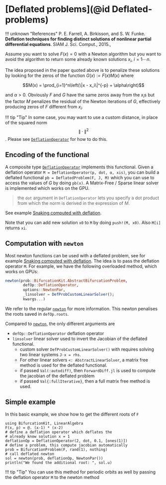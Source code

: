 # [Deflated problems](@id Deflated-problems)

!!! unknown "References"
    P. E. Farrell, A. Birkisson, and S. W. Funke. **Deflation techniques for finding distinct solutions of nonlinear partial differential equations**. SIAM J. Sci. Comput., 2015.,

Assume you want to solve $F(x)=0$ with a Newton algorithm but you want to avoid the algorithm to return some already known solutions $x_i,\ i=1\cdots n$.

The idea proposed in the paper quoted above is to penalize these solutions by looking for the zeros of the function $G(x):={F(x)}{M(x)}$ where

$$M(x) = \prod_{i=1}^n\left(\|x - x_i\|^{-p} + \alpha\right)$$

and $\alpha>0$. Obviously $F$ and $G$ have the same zeros away from the $x_i$s but the factor $M$ penalizes the residual of the Newton iterations of $G$, effectively producing zeros of $F$ different from $x_i$.

!!! tip "Tip"
    In some case, you may want to use a custom distance, in place of the squared norm $$\|\cdot\|^2$$. Please see [`DeflationOperator`](@ref) for how to do this.

## Encoding of the functional

A composite type [`DeflationOperator`](@ref) implements this functional. Given a deflation operator `M = DeflationOperator(p, dot, α, xis)`, you can build a deflated functional `pb = DeflatedProblem(F, J, M)` which you can use to access the values of $G$ by doing `pb(x)`. A Matrix-Free / Sparse linear solver is implemented which works on the GPU.

> the `dot` argument in `DeflationOperator` lets you specify a dot product from which the norm is derived in the expression of $M$.

See example [Snaking computed with deflation](@ref).

Note that you can add new solution `x0` to `M` by doing `push!(M, x0)`. Also `M[i]` returns `xi`.

## Computation with `newton`

Most newton functions can be used with a deflated problem, see for example [Snaking computed with deflation](@ref). The idea is to pass the deflation operator `M`. For example, we have the following overloaded method, which works on GPUs:

```julia
newton(prob::BifurcationKit.AbstractBifurcationProblem,
		defOp::DeflationOperator,
		options::NewtonPar,
		_linsolver = DefProbCustomLinearSolver();
		kwargs...)
```

We refer to the regular [`newton`](@ref) for more information. This newton penalises the roots saved in `defOp.roots`. 

Compared to [`newton`](@ref), the only different arguments are

- `defOp::DeflationOperator` deflation operator
- `linsolver` linear solver used to invert the Jacobian of the deflated functional.
    - custom solver `DefProbCustomLinearSolver()` with requires solving two linear systems `J⋅x = rhs`.
    - For other linear solvers `<: AbstractLinearSolver`, a matrix free method is used for the deflated functional.
    - if passed `Val(:autodiff)`, then `ForwardDiff.jl` is used to compute the jacobian of the deflated problem
    - if passed `Val{:fullIterative}`, then a full matrix free method is used.


## Simple example

In this basic example, we show how to get the different roots of `F`

```@example DEFNEWTON
using BifurcationKit, LinearAlgebra
F(x, p) = @. (x-1) * (x-2)
# define a deflation operator which deflates the 
# already know solution x = 1
deflationOp = DeflationOperator(2, dot, 0.1, [ones(1)])
# define a problem, this compute jacobian automatically
prob = BifurcationProblem(F, rand(1), nothing)
# call deflated newton
sol = newton(prob, deflationOp, NewtonPar())
println("We found the additional root: ", sol.u)
```

!!! tip "Tip"
    You can use this method for periodic orbits as well by passing the deflation operator `M` to the newton method
